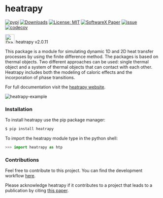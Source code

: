 # heatrapy

[![pypi](https://badge.fury.io/py/heatrapy.svg)](https://badge.fury.io/py/heatrapy)
[![Downloads](https://pepy.tech/badge/heatrapy)](https://pepy.tech/project/heatrapy)
[![License: MIT](https://img.shields.io/badge/License-MIT-blue.svg)](https://github.com/djsilva99/heatrapy/blob/master/LICENSE)
[![SoftwareX Paper](https://img.shields.io/badge/DOI-10.1016%2Fj.softx.2018.09.007-blue)](https://doi.org/10.1016/j.softx.2018.09.007)
[![issue](https://img.shields.io/badge/issue_tracking-github-blue.svg)](https://github.com/djsilva99/heatrapy/issues)
[![codecov](https://codecov.io/github/djsilva99/heatrapy/graph/badge.svg?token=5UKJZ8SPVI)](https://codecov.io/github/djsilva99/heatrapy)

<img src="https://github.com/danieljosesilva/heatrapy/blob/master/img/heatrapy.png" alt="Drawing" height="30"/> heatrapy v2.0.11

This package is a module for simulating dynamic 1D and 2D heat
transfer processes by using the finite difference method. The packages
is based on thermal objects. Two different approaches can be used:
single thermal object and a system of thermal objects that can contact
with each other. Heatrapy includes both the modeling of caloric
effects and the incorporation of phase transitions.

For full documentation visit the [heatrapy website](https://heatrapy.readthedocs.io/en/latest/index.html).

![heatrapy-example](https://github.com/djsilva99/heatrapy/blob/master/img/example.gif)


### Installation

To install heatrapy use the pip package manager:

```bash
$ pip install heatrapy
```

To import the heatrapy module type in the python shell:

```python
>>> import heatrapy as htp
```


### Contributions

Feel free to contribute to this project. You can find the development
workflow
[here](https://github.com/djsilva99/heatrapy/blob/master/CONTRIBUTING.md).

Please acknowledge heatrapy if it contributes to a project that leads
to a publication by citing <a
href='https://www.sciencedirect.com/science/article/pii/S2352711018301298'>this
paper</a>.
